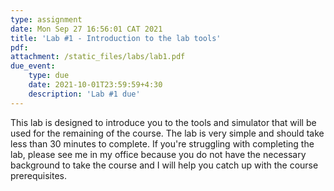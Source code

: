 ```yaml
---
type: assignment
date: Mon Sep 27 16:56:01 CAT 2021
title: 'Lab #1 - Introduction to the lab tools'
pdf: 
attachment: /static_files/labs/lab1.pdf
due_event: 
    type: due
    date: 2021-10-01T23:59:59+4:30
    description: 'Lab #1 due'
---
```

This lab is designed to introduce you to the tools and simulator that will be used for the remaining of the course. The lab is very simple and should take less than 30 minutes to complete. If you're struggling with completing the lab, please see me in my office because you do not have the necessary background to take the course and I will help you catch up with the course prerequisites. 
